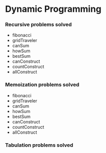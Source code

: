 # Dynamic Programming
### Recursive problems solved
- fibonacci
- gridTraveler
- canSum
- howSum
- bestSum
- canConstruct
- countConstruct
- allConstruct

### Memoization problems solved
- fibonacci
- gridTraveler
- canSum
- howSum
- bestSum
- canConstruct
- countConstruct
- allConstruct

### Tabulation problems solved